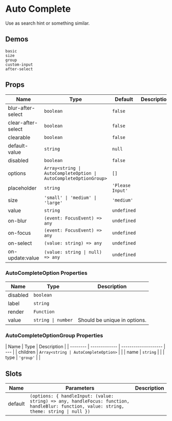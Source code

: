 # Auto Complete

Use as search hint or something similar.

## Demos

```demo
basic
size
group
custom-input
after-select
```

## Props

| Name | Type | Default | Description |
| --- | --- | --- | --- |
| blur-after-select | `boolean` | `false` |  |
| clear-after-select | `boolean` | `false` |  |
| clearable | `boolean` | `false` |  |
| default-value | `string` | `null` |  |
| disabled | `boolean` | `false` |  |
| options | `Array<string \| AutoCompleteOption \| AutoCompleteOptionGroup>` | `[]` |  |
| placeholder | `string` | `'Please Input'` |  |
| size | `'small' \| 'medium' \| 'large'` | `'medium'` |  |
| value | `string` | `undefined` |  |
| on-blur | `(event: FocusEvent) => any` | `undefined` |  |
| on-focus | `(event: FocusEvent) => any` | `undefined` |  |
| on-select | `(value: string) => any` | `undefined` |  |
| on-update:value | `(value: string \| null) => any` | `undefined` |  |

### AutoCompleteOption Properties

| Name     | Type               | Description                  |
| -------- | ------------------ | ---------------------------- |
| disabled | `boolean`          |                              |
| label    | `string`           |                              |
| render   | `Function`         |                              |
| value    | `string \| number` | Should be unique in options. |

### AutoCompleteOptionGroup Properties

| Name     | Type          | Description          |
| -------- | ------------- | -------------------- | --- |
| children | `Array<string | AutoCompleteOption>` |     |
| name     | `string`      |                      |
| type     | `'group'`     |                      |

## Slots

| Name | Parameters | Description |
| --- | --- | --- |
| default | `(options: { handleInput: (value: string) => any, handleFocus: function, handleBlur: function, value: string, theme: string \| null })` |  |
